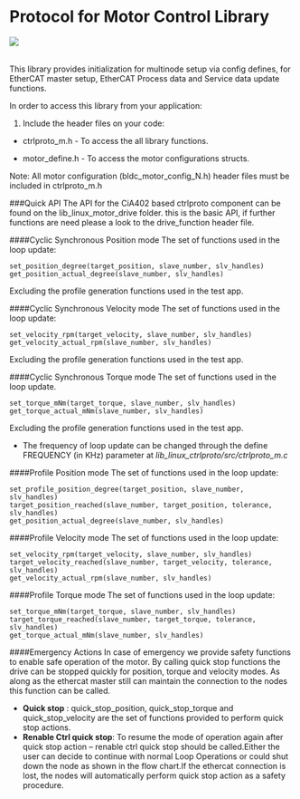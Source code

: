 Protocol for Motor Control Library
=======================
<a href="https://github.com/synapticon/sc_sncn_motorctrl_sin/blob/master/SYNAPTICON.md">
<img align="left" src="https://s3-eu-west-1.amazonaws.com/synapticon-resources/images/logos/synapticon_fullname_blackoverwhite_280x48.png"/>
</a>
<br/>
<br/>

This library provides initialization for multinode setup via config defines, for EtherCAT master setup, EtherCAT Process data and Service data update functions.

In order to access this library from your application:

1. Include the header files on your code:

* ctrlproto_m.h - To access the all library functions.

* motor_define.h - To access the motor configurations structs.

Note: All motor configuration (bldc_motor_config_N.h) header files must be included in 
ctrlproto_m.h

###Quick API
The API for the CiA402 based ctrlproto component can be found on the lib_linux_motor_drive folder. this is the basic API, if further functions are need please a look to the drive_function header file.

####Cyclic Synchronous Position mode
The set of functions used in the loop update:
```
set_position_degree(target_position, slave_number, slv_handles)
get_position_actual_degree(slave_number, slv_handles)
```

Excluding the profile generation functions used in the test app.

####Cyclic Synchronous Velocity mode
The set of functions used in the loop update:
```
set_velocity_rpm(target_velocity, slave_number, slv_handles)
get_velocity_actual_rpm(slave_number, slv_handles)
```

Excluding the profile generation functions used in the test app.

####Cyclic Synchronous Torque mode
The set of functions used in the loop update.
```
set_torque_mNm(target_torque, slave_number, slv_handles)
get_torque_actual_mNm(slave_number, slv_handles)
```

Excluding the profile generation functions used in the test app.

* The frequency of loop update can be changed through the define FREQUENCY (in KHz) parameter at *lib_linux_ctrlproto/src/ctrlproto_m.c*

####Profile Position mode
The set of functions used in the loop update:
```
set_profile_position_degree(target_position, slave_number, slv_handles)
target_position_reached(slave_number, target_position, tolerance, slv_handles)
get_position_actual_degree(slave_number, slv_handles)
```

####Profile Velocity mode
The set of functions used in the loop update:
```
set_velocity_rpm(target_velocity, slave_number, slv_handles)
target_velocity_reached(slave_number, target_velocity, tolerance, slv_handles)
get_velocity_actual_rpm(slave_number, slv_handles)
```

####Profile Torque mode
The set of functions used in the loop update:
```
set_torque_mNm(target_torque, slave_number, slv_handles)
target_torque_reached(slave_number, target_torque, tolerance, slv_handles)
get_torque_actual_mNm(slave_number, slv_handles)
```

####Emergency Actions
In case of emergency we provide safety functions to enable safe operation of the motor. By calling quick stop functions the drive can be stopped quickly for position, torque and velocity modes. As along as the ethercat master still can maintain the connection to the nodes this function can be called.

* **Quick stop** : quick_stop_position, quick_stop_torque and quick_stop_velocity are the set of functions provided to perform quick stop actions.
* **Renable Ctrl quick stop**: To resume the mode of operation again after quick stop action – renable ctrl quick stop should be called.Either the user can decide to continue with normal Loop Operations or could shut down the node as shown in the flow chart.If the ethercat connection is lost, the nodes will automatically perform quick stop action as a safety procedure.
